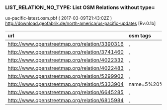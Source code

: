  
### LIST_RELATION_NO_TYPE: List OSM Relations without type= 
us-pacific-latest.osm.pbf ( 2017-03-09T21:43:02Z ) http://download.geofabrik.de/north-america/us-pacific-updates [Rv:0.1b]
 
|  url                                      |  osm tags  
| :---------------------------------------  | :---------------------------
| http://www.openstreetmap.org/relation/3390316 | ,
| http://www.openstreetmap.org/relation/3741460 | ,
| http://www.openstreetmap.org/relation/4022332 | ,
| http://www.openstreetmap.org/relation/4022483 | ,
| http://www.openstreetmap.org/relation/5299902 | ,
| http://www.openstreetmap.org/relation/5333904 | name=5%20%Graves%20%beach,name_1=5%20%Caves%20%beach,name_2=Five%20%Graves%20%beach,
| http://www.openstreetmap.org/relation/6645285 | ,
| http://www.openstreetmap.org/relation/6815984 | ,
 
